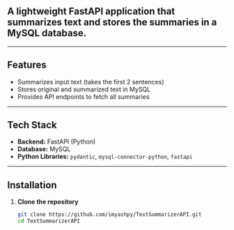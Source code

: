 ## A lightweight FastAPI application that summarizes text and stores the summaries in a MySQL database.

---

## Features

- Summarizes input text (takes the first 2 sentences)  
- Stores original and summarized text in MySQL  
- Provides API endpoints to fetch all summaries  

---

## Tech Stack

- **Backend:** FastAPI (Python)  
- **Database:** MySQL  
- **Python Libraries:** `pydantic`, `mysql-connector-python`, `fastapi`  

---

## Installation

1. **Clone the repository**  
   ```bash
   git clone https://github.com/imyashpy/TextSummarizerAPI.git
   cd TextSummarizerAPI
```
